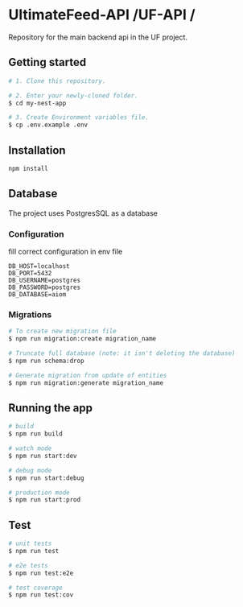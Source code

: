 # UltimateFeed-API /UF-API /

Repository for the main backend api in the UF project.

## Getting started

```bash
# 1. Clone this repository.

# 2. Enter your newly-cloned folder.
$ cd my-nest-app

# 3. Create Environment variables file.
$ cp .env.example .env
```

## Installation

```bash
npm install
```

## Database

The project uses PostgresSQL as a database

### Configuration

fill correct configuration in env file

```env
DB_HOST=localhost
DB_PORT=5432
DB_USERNAME=postgres
DB_PASSWORD=postgres
DB_DATABASE=aiom
```

### Migrations

```bash
# To create new migration file
$ npm run migration:create migration_name

# Truncate full database (note: it isn't deleting the database)
$ npm run schema:drop

# Generate migration from update of entities
$ npm run migration:generate migration_name
```

## Running the app

```bash
# build
$ npm run build

# watch mode
$ npm run start:dev

# debug mode
$ npm run start:debug

# production mode
$ npm run start:prod
```

## Test

```bash
# unit tests
$ npm run test

# e2e tests
$ npm run test:e2e

# test coverage
$ npm run test:cov
```
